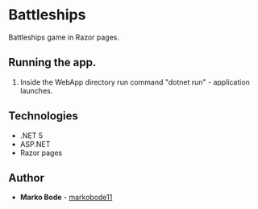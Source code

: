 # Battleships

Battleships game in Razor pages.

## Running the app.

1. Inside the WebApp directory run command "dotnet run" - application launches.

## Technologies
* .NET 5
* ASP.NET
* Razor pages

## Author
* **Marko Bode** - [markobode11](https://github.com/markobode11)
